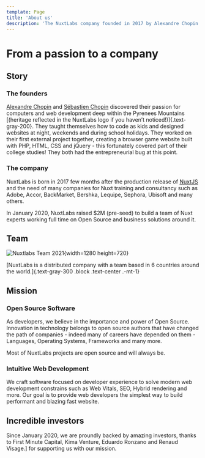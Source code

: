 ```yaml
---
template: Page
title: 'About us'
description: 'The NuxtLabs company founded in 2017 by Alexandre Chopin and Sébastien Chopin is an Open Source software company dedicated to build software focused on developer experience.'
---
```


# From a passion to a company

## Story

### The founders

[Alexandre Chopin](https://twitter.com/iamnuxt) and [Sébastien Chopin](https://twitter.com/atinux) discovered their passion for computers and web development deep within the Pyrenees Mountains [(heritage reflected in the NuxtLabs logo if you haven’t noticed!)]{.text-gray-200}. They taught themselves how to code as kids and designed websites at night, weekends and during school holidays. They worked on their first external project together, creating a browser game website built with PHP, HTML, CSS and jQuery - this fortunately covered part of their college studies! They both had the entrepreneurial bug at this point.

### The company

NuxtLabs is born in 2017 few months after the production release of [NuxtJS](/nuxtjs) and the need of many companies for Nuxt training and consultancy such as Adobe, Accor, BackMarket, Bershka, Lequipe, Sephora, Ubisoft and many others.

In January 2020, NuxtLabs raised $2M (pre-seed) to build a team of Nuxt experts working full time on Open Source and business solutions around it.


## Team

![Nuxtlabs Team 2021](/img/team.jpg){width=1280 height=720}

[NuxtLabs is a distributed company with a team based in 6 countries around the world.]{.text-gray-300 .block .text-center .-mt-1}


## Mission

### Open Source Software
As developers, we believe in the importance and power of Open Source. Innovation in technology belongs to open source authors that have changed the path of companies - indeed many of careers have depended on them - Languages, Operating Systems, Frameworks and many more.

Most of NuxtLabs projects are open source and will always be.

### Intuitive Web Development
We craft software focused on developer experience to solve modern web development constrains such as Web Vitals, SEO, Hybrid rendering and more. Our goal is to provide web developers the simplest way to build performant and blazing fast website.

## Incredible investors
Since January 2020, we are proundly backed by amazing investors, thanks to First Minute Capital, Kima Venture, Eduardo Ronzano and Renaud Visage.] for supporting us with our mission.
